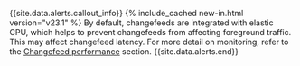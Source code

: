{{site.data.alerts.callout_info}}
{% include_cached new-in.html version="v23.1" %} By default, changefeeds are integrated with elastic CPU, which helps to prevent changefeeds from affecting foreground traffic. This may affect changefeed latency. For more detail on monitoring, refer to the [Changefeed performance](advanced-changefeed-configurations.html#changefeed-performance) section.
{{site.data.alerts.end}}